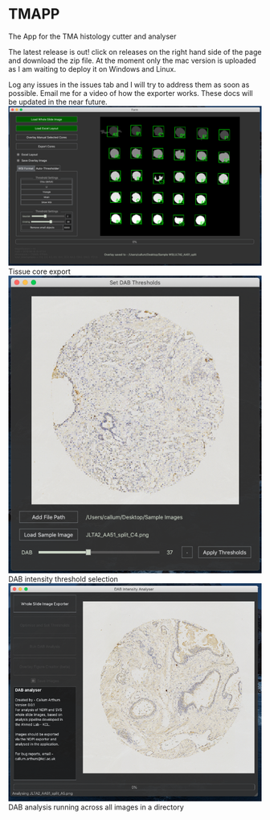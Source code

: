 # TMAPP
The App for the TMA histology cutter and analyser

The latest release is out! click on releases on the right hand side of the page and download the zip file. 
At the moment only the mac version is uploaded as I am waiting to deploy it on Windows and Linux. 

Log any issues in the issues tab and I will try to address them as soon as possible. 
Email me for a video of how the exporter works.
These docs will be updated in the near future. 
<br>
![labels](./docs/tissuecoreexport.png) <br>
Tissue core export
<br>
![labels](./docs/thresholdselector.png) <br>
DAB intensity threshold selection
<br>
![labels](./docs/dabanalysis.png) <br>
DAB analysis running across all images in a directory

